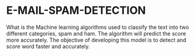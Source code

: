# E-MAIL-SPAM-DETECTION
What is the  Machine learning algorithms used to classify the text into two different categories, spam and ham. The algorithm will predict the score more accurately. The objective of developing this model is to detect and score word faster and accurately.
